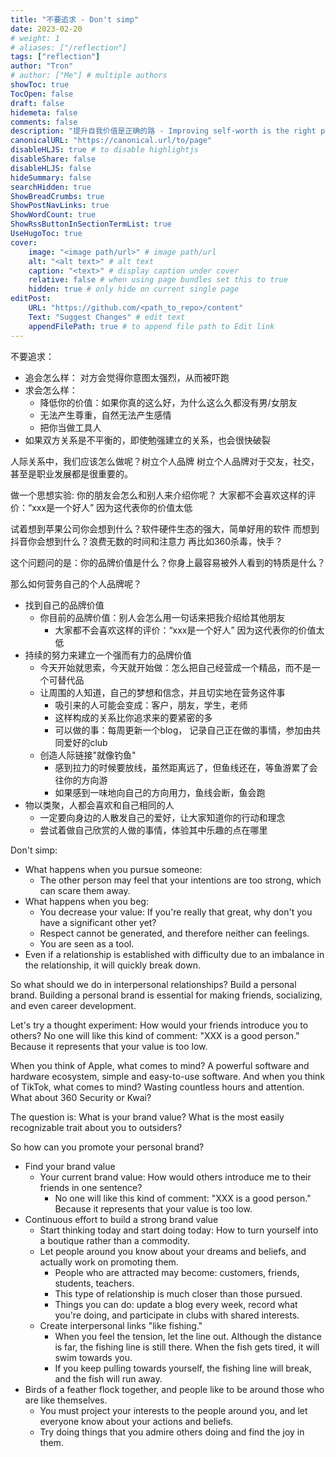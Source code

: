 ```yaml
---
title: "不要追求 - Don't simp"
date: 2023-02-20
# weight: 1
# aliases: ["/reflection"]
tags: ["reflection"]
author: "Tron"
# author: ["Me"] # multiple authors
showToc: true
TocOpen: false
draft: false
hidemeta: false
comments: false
description: "提升自我价值是正确的路 - Improving self-worth is the right path."
canonicalURL: "https://canonical.url/to/page"
disableHLJS: true # to disable highlightjs
disableShare: false
disableHLJS: false
hideSummary: false
searchHidden: true
ShowBreadCrumbs: true
ShowPostNavLinks: true
ShowWordCount: true
ShowRssButtonInSectionTermList: true
UseHugoToc: true
cover:
    image: "<image path/url>" # image path/url
    alt: "<alt text>" # alt text
    caption: "<text>" # display caption under cover
    relative: false # when using page bundles set this to true
    hidden: true # only hide on current single page
editPost:
    URL: "https://github.com/<path_to_repo>/content"
    Text: "Suggest Changes" # edit text
    appendFilePath: true # to append file path to Edit link
---
```

不要追求：
- 追会怎么样： 对方会觉得你意图太强烈，从而被吓跑
- 求会怎么样：
	- 降低你的价值：如果你真的这么好，为什么这么久都没有男/女朋友
	- 无法产生尊重，自然无法产生感情
	- 把你当做工具人
- 如果双方关系是不平衡的，即使勉强建立的关系，也会很快破裂

人际关系中，我们应该怎么做呢？树立个人品牌
树立个人品牌对于交友，社交，甚至是职业发展都是很重要的。

做一个思想实验: 你的朋友会怎么和别人来介绍你呢？
大家都不会喜欢这样的评价：“xxx是一个好人” 
因为这代表你的价值太低

试着想到苹果公司你会想到什么？软件硬件生态的强大，简单好用的软件
而想到抖音你会想到什么？浪费无数的时间和注意力
再比如360杀毒，快手？

这个问题问的是：你的品牌价值是什么？你身上最容易被外人看到的特质是什么？

那么如何营务自己的个人品牌呢？
- 找到自己的品牌价值
	- 你目前的品牌价值：别人会怎么用一句话来把我介绍给其他朋友
		- 大家都不会喜欢这样的评价：“xxx是一个好人” 因为这代表你的价值太低
- 持续的努力来建立一个强而有力的品牌价值
	- 今天开始就思索，今天就开始做：怎么把自己经营成一个精品，而不是一个可替代品
	- 让周围的人知道，自己的梦想和信念，并且切实地在营务这件事
		- 吸引来的人可能会变成：客户，朋友，学生，老师
		- 这样构成的关系比你追求来的要紧密的多
		- 可以做的事：每周更新一个blog， 记录自己正在做的事情，参加由共同爱好的club
	- 创造人际链接"就像钓鱼" 
		-  感到拉力的时候要放线，虽然距离远了，但鱼线还在，等鱼游累了会往你的方向游
		- 如果感到一味地向自己的方向用力，鱼线会断，鱼会跑
- 物以类聚，人都会喜欢和自己相同的人
	- 一定要向身边的人散发自己的爱好，让大家知道你的行动和理念
	- 尝试着做自己欣赏的人做的事情，体验其中乐趣的点在哪里



Don't simp:
- What happens when you pursue someone:
    - The other person may feel that your intentions are too strong, which can scare them away.
- What happens when you beg:
    - You decrease your value: If you're really that great, why don't you have a significant other yet?
    - Respect cannot be generated, and therefore neither can feelings.
    - You are seen as a tool.
- Even if a relationship is established with difficulty due to an imbalance in the relationship, it will quickly break down.

So what should we do in interpersonal relationships? Build a personal brand. Building a personal brand is essential for making friends, socializing, and even career development.

Let's try a thought experiment: How would your friends introduce you to others? No one will like this kind of comment: "XXX is a good person." Because it represents that your value is too low.

When you think of Apple, what comes to mind? A powerful software and hardware ecosystem, simple and easy-to-use software. And when you think of TikTok, what comes to mind? Wasting countless hours and attention. What about 360 Security or Kwai?

The question is: What is your brand value? What is the most easily recognizable trait about you to outsiders?

So how can you promote your personal brand?

- Find your brand value
    - Your current brand value: How would others introduce me to their friends in one sentence?
        - No one will like this kind of comment: "XXX is a good person." Because it represents that your value is too low.
- Continuous effort to build a strong brand value
    - Start thinking today and start doing today: How to turn yourself into a boutique rather than a commodity.
    - Let people around you know about your dreams and beliefs, and actually work on promoting them.
        - People who are attracted may become: customers, friends, students, teachers.
        - This type of relationship is much closer than those pursued.
        - Things you can do: update a blog every week, record what you're doing, and participate in clubs with shared interests.
    - Create interpersonal links "like fishing."
        - When you feel the tension, let the line out. Although the distance is far, the fishing line is still there. When the fish gets tired, it will swim towards you.
        - If you keep pulling towards yourself, the fishing line will break, and the fish will run away.
- Birds of a feather flock together, and people like to be around those who are like themselves.
    - You must project your interests to the people around you, and let everyone know about your actions and beliefs.
    - Try doing things that you admire others doing and find the joy in them.

